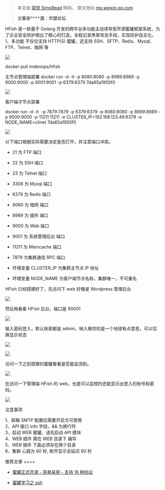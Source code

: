 > 本文由 [简悦 SimpRead](http://ksria.com/simpread/) 转码， 原文地址 [mp.weixin.qq.com](https://mp.weixin.qq.com/s?__biz=MzAxMjE3ODU3MQ==&mid=2650459870&idx=3&sn=a7afbd78ea54c5d22b803b098ab82616&chksm=83bbab3ab4cc222ced8ac9bfad83521b1153f9ca3e759865aae510df2d256ba1745b15646e8a&scene=21#wechat_redirect)

  

> **文章来****源：华盟论坛**

HFish 是一款基于 Golang 开发的跨平台多功能主动诱导型开源蜜罐框架系统，为了企业安全防护做出了精心的打造，全程记录黑客攻击手段，实现防护自主化。  
1、多功能 不仅仅支持 HTTP(S) 蜜罐，还支持 SSH、SFTP、Redis、Mysql、FTP、Telnet、暗网 等

![](https://mmbiz.qpic.cn/mmbiz_png/3xxicXNlTXL9Cd0SCUiaicGwOXMLW3DgMn6Xw4kUkHC1oNqttFTxnG04eJfibQ08lL2oNgZoDudYQBHO4clOkZzRrg/640?wx_fmt=png)

  
docker pull imdevops/hfish

  
主节点管理端部署 docker run -d -it -p 8080:8080 -p 8989:8989 -p 9000:9000 -p 9001:9001 -p 6379:6379 7da65a1950f0 

![](https://mmbiz.qpic.cn/mmbiz_png/3xxicXNlTXL9Cd0SCUiaicGwOXMLW3DgMn6LGDObKPs3FkKCCrPFdianAFreLvvBsMYfBZFmPOGe7Jo2POWicqiabI9w/640?wx_fmt=png)

  
客户端子节点部署

docker run -d -it  -p 7879:7879 -p 6379:6379 -p 8080:8080 -p 8989:8989 -p 9000:9000 -p 11211:11211 -e CLUSTER_IP=192.168.123.49:6379 -e NODE_NAME=clinet 7da65a1950f0

![](https://mmbiz.qpic.cn/mmbiz_png/3xxicXNlTXL9Cd0SCUiaicGwOXMLW3DgMn6D0jH4GgZap28xXDGHCX0V4J0DZqYgu5DQRsF9AASzTRg7nUibZpRlrA/640?wx_fmt=png)

以下端口根据实际需要决定是否打开，并注意端口冲突。

*   21 为 FTP 端口
    
*   22 为 SSH 端口
    
*   23 为 Telnet 端口
    
*   3306 为 Mysql 端口
    
*   6379 为 Redis 端口
    
*   8080 为 暗网 端口
    
*   8989 为 插件 端口
    
*   9000 为 Web 端口
    
*   9001 为 系统管理后台 端口
    
*   11211 为 Memcache 端口
    
*   7879 为集群通信 RPC 端口
    
*   环境变量 CLUSTER_IP 为集群主节点 IP 地址
    
*   环境变量 NODE_NAME 为客户端节点名称，集群唯一，不可重名  
    

  
HFish 已经搭建好了，先访问下 web 好像是 Wordpress 管理后台  

![](https://mmbiz.qpic.cn/mmbiz_png/3xxicXNlTXL9Cd0SCUiaicGwOXMLW3DgMn6Y2w6drftqaSyy2icY7PN2iaQhAMPzyoYuX5LwKTP03wXI5TI7KibKkqow/640?wx_fmt=png)

然后再看看 HFish 后台，端口是 90001

![](https://mmbiz.qpic.cn/mmbiz_png/3xxicXNlTXL9Cd0SCUiaicGwOXMLW3DgMn6WhQlENibuAZibNu72ibbt1HticcwB5KA04fab933ibuRVUEBicxF3D0aQYFQ/640?wx_fmt=png)

输入密码登入，默认账密都是 admin，映入眼帘的是一个地球有点意思，可以切换显示状态  

![](https://mmbiz.qpic.cn/mmbiz_png/3xxicXNlTXL9Cd0SCUiaicGwOXMLW3DgMn64ZqdBTaoLk4QmhTPsHUBWgR3KNsFgO6CiakpA2kjRp82m5NtsxhYibUg/640?wx_fmt=png)

![](https://mmbiz.qpic.cn/mmbiz_png/3xxicXNlTXL9Cd0SCUiaicGwOXMLW3DgMn6AfhlzTSGojZNzYicKZaibuZARVs88wfGfJIkUAwD53U0jKyI2BLicju9A/640?wx_fmt=png)

访问一下之前搭建的蜜罐看看是否能监测到。  

![](https://mmbiz.qpic.cn/mmbiz_png/3xxicXNlTXL9Cd0SCUiaicGwOXMLW3DgMn6Ox8qFJxnyohUfnJkiachvcIKdZaxxTjicibCcjXECw8kvhUra0KQKaKNQ/640?wx_fmt=png)

  
在访问一下管理端 HFish 的 web，也是可以监控的还能显示出登入的账号和密码。

![](https://mmbiz.qpic.cn/mmbiz_png/3xxicXNlTXL9Cd0SCUiaicGwOXMLW3DgMn6HEmp0pOqeg9kedJcSn2rTR5jOWHaKUXEkrwHMLlVEjskM9VDekIBlA/640?wx_fmt=png)

注意事项

  
1、邮箱 SMTP 配置后需要开启方可使用  
2、API 接口 info 字段，&& 为换行符  
3、启动 WEB 蜜罐，请先启动 API 模块  
4、WEB 插件 需在 WEB 目录下 编写  
5、WEB 插件 下面必须存在两个目录  
6、集群 心跳为 60 秒, 断开显示会延迟 60 秒

推荐文章 ++++

* [蜜罐正式开源 - 简单易用 - 支持 16 种协议](http://mp.weixin.qq.com/s?__biz=MzAxMjE3ODU3MQ==&mid=2650451948&idx=2&sn=66af6da07a1302beaa8c1bc7c4dcabd1&chksm=83bbca08b4cc431e653aedfb0df50205faa11b05ef92c70f200f710e96323c9682099b0e7f97&scene=21#wechat_redirect)

* [蜜罐学习之 ssh](http://mp.weixin.qq.com/s?__biz=MzAxMjE3ODU3MQ==&mid=2650448788&idx=3&sn=6885aaf63f37f630908b5ff5e5c32e2d&chksm=83bbc670b4cc4f66ffb1306ebdc0352918d90f1e710b8ed82180dc048785e7eff85cdbd5ac32&scene=21#wechat_redirect)